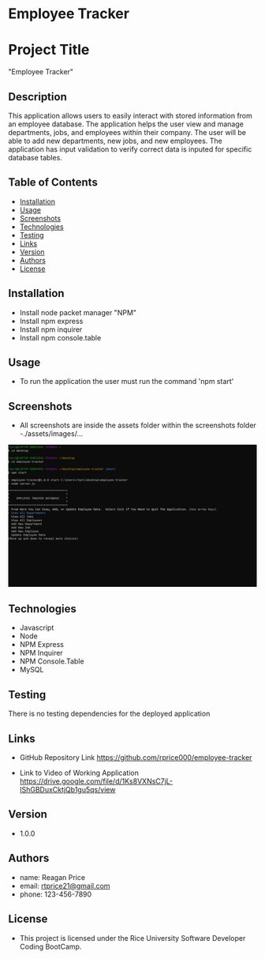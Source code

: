 # Employee Tracker

# Project Title
"Employee Tracker" 


## Description

This application allows users to easily interact with stored information from an employee database.  The application helps the user view and manage departments, jobs, and employees within their company.  The user will be able to add new departments, new jobs, and new employees.  The application has input validation to verify correct data is inputed for specific database tables.

## Table of Contents
* [Installation](#installation)
* [Usage](#usage)
* [Screenshots](#screenshots)
* [Technologies](#technologies)
* [Testing](#testing)
* [Links](#links)
* [Version](#version)
* [Authors](#authors)
* [License](#license)

## Installation

- Install node packet manager "NPM"
- Install npm express
- Install npm inquirer
- Install npm console.table

## Usage

- To run the application the user must run the command 'npm start'


## Screenshots

- All screenshots are inside the assets folder within the screenshots folder
-./assets/images/...

![Opening Prompt](./assets/images/opening_prompt.jpg?raw=true "Opening Prompt")

## Technologies
- Javascript
- Node
- NPM Express
- NPM Inquirer
- NPM Console.Table
- MySQL

## Testing

There is no testing dependencies for the deployed application

## Links
- GitHub Repository Link
https://github.com/rprice000/employee-tracker

- Link to Video of Working Application
https://drive.google.com/file/d/1Ks8VXNsC7jL-lShGBDuxCktjQb1gu5qs/view


## Version

- 1.0.0

## Authors

- name: Reagan Price
- email: rtprice21@gmail.com
- phone: 123-456-7890

## License

- This project is licensed under the Rice University Software Developer Coding BootCamp.
